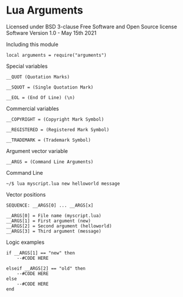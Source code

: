 # Lua Arguments
Licensed under BSD 3-clause Free Software and Open Source license  
Software Version 1.0 - May 15th 2021  
  
  
  
Including this module
	
	local arguments = require("arguments")

Special variables

	__QUOT (Quotation Marks)

	__SQUOT = (Single Quotation Mark)

	__EOL = (End Of Line) (\n)

Commercial variables

	__COPYRIGHT = (Copyright Mark Symbol)
	
	__REGISTERED = (Registered Mark Symbol)
	
	__TRADEMARK = (Trademark Symbol)

Argument vector variable
	
	__ARGS = (Command Line Arguments)

Command Line

	~/$ lua myscript.lua new helloworld message

Vector positions
	
	SEQUENCE: __ARGS[0] ... __ARGS[x]

	__ARGS[0] = File name (myscript.lua)
	__ARGS[1] = First argument (new)
	__ARGS[2] = Second argument (helloworld)
	__ARGS[3] = Third argument (message)
	
Logic examples

	if __ARGS[1] == "new" then
		--#CODE HERE
		
	elseif __ARGS[2] == "old" then
		--#CODE HERE
	else
		--#CODE HERE
	end
